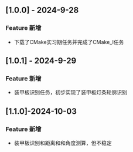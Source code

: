 ## [1.0.0] - 2024-9-28

### Feature 新增

+ 下载了CMake实习期任务并完成了CMake_I任务

## [1.0.1] - 2024-9-29

### Feature 新增

+ 装甲板识别任务，初步实现了装甲板灯条轮廓识别

## [1.1.0]-2024-10-03

### Feature 新增

+ 装甲板识别和距离和和角度测算，但不稳定

  





